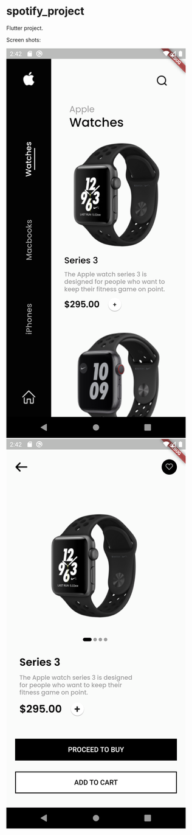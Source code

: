 # spotify_project

Flutter project.

Screen shots:

![Image alt](https://github.com/NiMeItachi/apple_watchs_project/blob/master/apple_watchs_git/screen_1.png)
![Image alt](https://github.com/NiMeItachi/apple_watchs_project/blob/master/apple_watchs_git/screen_2.png)
